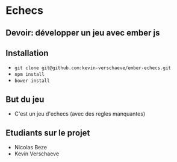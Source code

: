 # Echecs

## Devoir: développer un jeu avec ember js

## Installation

* `git clone git@github.com:kevin-verschaeve/ember-echecs.git`
* `npm install`
* `bower install`

## But du jeu
* C'est un jeu d'echecs (avec des regles manquantes)

## Etudiants sur le projet
* Nicolas Beze
* Kevin Verschaeve